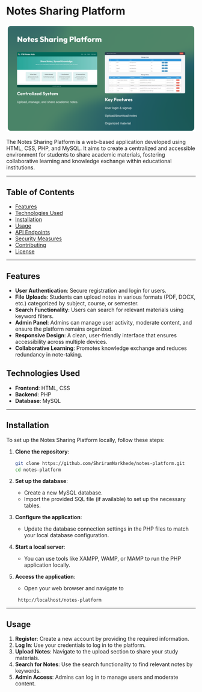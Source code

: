 # Notes Sharing Platform
<p align="center">
  <img  alt="SocioX" src="screenshot\Notes_banner.png" />
</p>

The Notes Sharing Platform is a web-based application developed using HTML, CSS, PHP, and MySQL. It aims to create a centralized and accessible environment for students to share academic materials, fostering collaborative learning and knowledge exchange within educational institutions.

---

## Table of Contents

- [Features](#features)
- [Technologies Used](#technologies-used)
- [Installation](#installation)
- [Usage](#usage)
- [API Endpoints](#api-endpoints)
- [Security Measures](#security-measures)
- [Contributing](#contributing)
- [License](#license)

---
## Features

- **User  Authentication**: Secure registration and login for users.
- **File Uploads**: Students can upload notes in various formats (PDF, DOCX, etc.) categorized by subject, course, or semester.
- **Search Functionality**: Users can search for relevant materials using keyword filters.
- **Admin Panel**: Admins can manage user activity, moderate content, and ensure the platform remains organized.
- **Responsive Design**: A clean, user-friendly interface that ensures accessibility across multiple devices.
- **Collaborative Learning**: Promotes knowledge exchange and reduces redundancy in note-taking.

## Technologies Used

- **Frontend**: HTML, CSS
- **Backend**: PHP
- **Database**: MySQL

---
## Installation

To set up the Notes Sharing Platform locally, follow these steps:

1. **Clone the repository**:
   ```bash
   git clone https://github.com/ShriramNarkhede/notes-platform.git
   cd notes-platform
    ```

2. **Set up the database**:
   - Create a new MySQL database.
   - Import the provided SQL file (if available) to set up the necessary tables.

3. **Configure the application**:
   - Update the database connection settings in the PHP files to match your local database configuration.

4. **Start a local server**:
   - You can use tools like XAMPP, WAMP, or MAMP to run the PHP application locally.

5. **Access the application**:
   - Open your web browser and navigate to 
    ```
     http://localhost/notes-platform
    ```

---

## Usage

1. **Register**: Create a new account by providing the required information.
2. **Log In**: Use your credentials to log in to the platform.
3. **Upload Notes**: Navigate to the upload section to share your study materials.
4. **Search for Notes**: Use the search functionality to find relevant notes by keywords.
5. **Admin Access**: Admins can log in to manage users and moderate content.